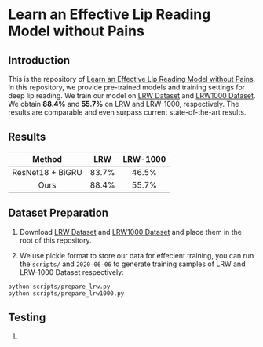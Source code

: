 # Learn an Effective Lip Reading Model without Pains

## Introduction

This is the repository of [Learn an Effective Lip Reading Model without Pains](). In this repository, we provide pre-trained models and training settings for deep lip reading. We train our model on [LRW Dataset](http://www.robots.ox.ac.uk/~vgg/data/lip_reading/lrw1.html) and [LRW1000 Dataset](https://vipl.ict.ac.cn/view_database.php?id=14). We obtain **88.4%** and **55.7%** on LRW and LRW-1000, respectively. The results are comparable and even surpass current state-of-the-art results.

## Results

|      Method          |   LRW  |     LRW-1000    |
|:--------------------:|:------:|:---------------:|
|    ResNet18 + BiGRU  |   83.7%   |     46.5%    |
|    Ours              |  88.4%    |     55.7%    |



## Dataset Preparation

1. Download  [LRW Dataset](http://www.robots.ox.ac.uk/~vgg/data/lip_reading/lrw1.htm) and [LRW1000 Dataset](https://vipl.ict.ac.cn/view_database.php?id=14) and place them in the root of this repository. 

2. We use pickle format to store our data for effecient training, you can run the  `scripts/` and `2020-06-06` to generate training samples of LRW and LRW-1000 Dataset respectively:

```
python scripts/prepare_lrw.py
python scripts/prepare_lrw1000.py 
```

## Testing

1. 
